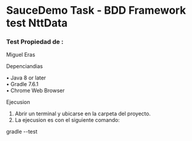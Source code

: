# SauceDemo Task - BDD Framework test NttData



### Test Propiedad de  :
Miguel Eras

Depenciandias

• Java 8 or later \
• Gradle 7.6.1  \
• Chrome  Web Browser

Ejecusion

1. Abrir un terminal y ubicarse en la carpeta del proyecto.
2. La ejecusion es con el siguiente comando:

gradle --test

